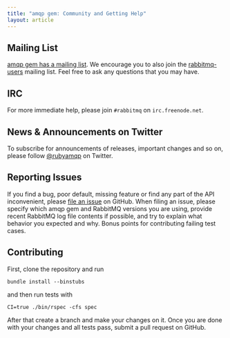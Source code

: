 ```yaml
---
title: "amqp gem: Community and Getting Help"
layout: article
---
```


## Mailing List

[amqp gem has a mailing list](groups.google.com/group/ruby-amqp). We
encourage you to also join the
[rabbitmq-users](https://groups.google.com/forum/#!forum/rabbitmq-users)
mailing list. Feel free to ask any questions that you may have.


## IRC

For more immediate help, please join `#rabbitmq` on `irc.freenode.net`.


## News & Announcements on Twitter

To subscribe for announcements of releases, important changes and so on, please follow [@rubyamqp](https://twitter.com/#!/rubyamqp) on Twitter.


## Reporting Issues

If you find a bug, poor default, missing feature or find any part of
the API inconvenient, please [file an
issue](http://github.com/ruby-amqp/bunny/issues) on GitHub.  When
filing an issue, please specify which amqp gem and RabbitMQ versions you
are using, provide recent RabbitMQ log file contents if possible, and
try to explain what behavior you expected and why. Bonus points for
contributing failing test cases.


## Contributing

First, clone the repository and run

    bundle install --binstubs

and then run tests with

    CI=true ./bin/rspec -cfs spec

After that create a branch and make your changes on it. Once you are
done with your changes and all tests pass, submit a pull request on
GitHub.
